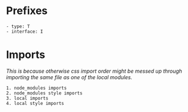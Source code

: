 # Prefixes

    - type: T
    - interface: I

# Imports

_This is because otherwise css import order might be messed up through importing the same file as one of the local modules._

    1. node_modules imports
    2. node_modules style imports
    3. local imports
    4. local style imports
